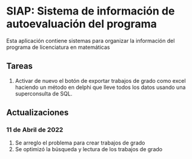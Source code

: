 # SIAP: Sistema de información de autoevaluación del programa

Esta aplicación contiene sistemas para organizar la información del programa de licenciatura en matemáticas

## Tareas

1. Activar de nuevo el botón de exportar trabajos de grado como excel haciendo un método en delphi que lleve todos los datos usando una superconsulta de SQL.

## Actualizaciones

### 11 de Abril de 2022

1. Se arreglo el problema para crear trabajos de grado
2. Se optimizó la búsqueda y lectura de los trabajos de grado
